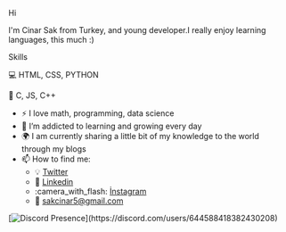 
Hi

I'm Cinar Sak from Turkey, and young developer.I really enjoy learning languages, this much :)



Skills 


:computer: HTML, CSS, PYTHON

:closed_book: C, JS, C++





- :zap: I love math, programming, data science
- :seedling: I’m addicted to learning and growing every day
- :earth_africa: I am currently sharing a little bit of my knowledge to the world through my blogs
- :mailbox: How to find me: 
  - :bulb: [Twitter](https://twitter.com/cinarsakk)
  - :office: [Linkedin](https://www.linkedin.com/in/çınar-sak-87141b217/)
  - :camera_with_flash: [İnstagram](https://www.instagram.com/cinarsak/?hl=tr)
  - :e-mail: [sakcinar5@gmail.com]()




[![Discord Presence](https://lanyard-profile-readme.vercel.app/api/644588418382430208?theme=dark&bg=202020&animated=false&hideDiscrim=true&borderRadius=30px&idleMessage=Probably%20doing%20something%20else...)](https://discord.com/users/644588418382430208)
